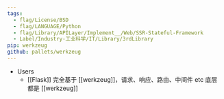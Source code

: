 ```yaml
---
tags:
  - flag/License/BSD
  - flag/LANGUAGE/Python
  - flag/Library/APILayer/Implement__/Web/SSR-Stateful-Framework
  - Label/Industry-工业科学/IT/Library/3rdLibrary
pip: werkzeug
github: pallets/werkzeug
---
```


- Users
    - [[Flask]] 完全基于 [[werkzeug]]，请求、响应、路由、中间件 etc 底层都是 [[werkzeug]]
